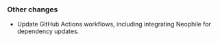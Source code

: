 ### Other changes

- Update GitHub Actions workflows, including integrating Neophile for dependency updates.
